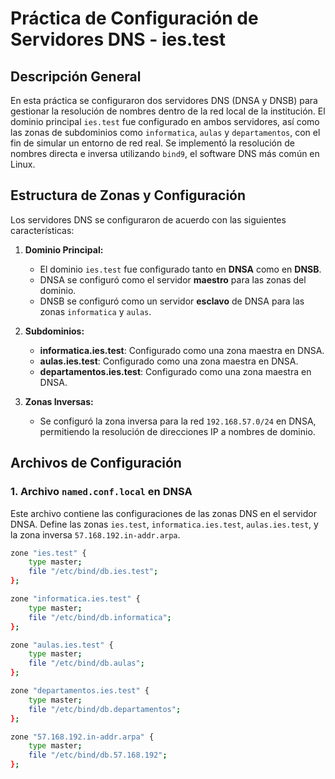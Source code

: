 # Práctica de Configuración de Servidores DNS - ies.test

## Descripción General

En esta práctica se configuraron dos servidores DNS (DNSA y DNSB) para gestionar la resolución de nombres dentro de la red local de la institución. El dominio principal `ies.test` fue configurado en ambos servidores, así como las zonas de subdominios como `informatica`, `aulas` y `departamentos`, con el fin de simular un entorno de red real. Se implementó la resolución de nombres directa e inversa utilizando `bind9`, el software DNS más común en Linux.

## Estructura de Zonas y Configuración

Los servidores DNS se configuraron de acuerdo con las siguientes características:

1. **Dominio Principal:**
   - El dominio `ies.test` fue configurado tanto en **DNSA** como en **DNSB**.
   - DNSA se configuró como el servidor **maestro** para las zonas del dominio.
   - DNSB se configuró como un servidor **esclavo** de DNSA para las zonas `informatica` y `aulas`.

2. **Subdominios:**
   - **informatica.ies.test**: Configurado como una zona maestra en DNSA.
   - **aulas.ies.test**: Configurado como una zona maestra en DNSA.
   - **departamentos.ies.test**: Configurado como una zona maestra en DNSA.
   
3. **Zonas Inversas:**
   - Se configuró la zona inversa para la red `192.168.57.0/24` en DNSA, permitiendo la resolución de direcciones IP a nombres de dominio.

## Archivos de Configuración

### 1. **Archivo `named.conf.local` en DNSA**
Este archivo contiene las configuraciones de las zonas DNS en el servidor DNSA. Define las zonas `ies.test`, `informatica.ies.test`, `aulas.ies.test`, y la zona inversa `57.168.192.in-addr.arpa`.

```bash
zone "ies.test" {
    type master;
    file "/etc/bind/db.ies.test";
};

zone "informatica.ies.test" {
    type master;
    file "/etc/bind/db.informatica";
};

zone "aulas.ies.test" {
    type master;
    file "/etc/bind/db.aulas";
};

zone "departamentos.ies.test" {
    type master;
    file "/etc/bind/db.departamentos";
};

zone "57.168.192.in-addr.arpa" {
    type master;
    file "/etc/bind/db.57.168.192";
};
